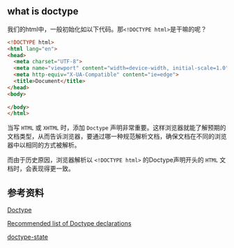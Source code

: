 ## what is doctype
我们的html中，一般初始化如以下代码。那`<!DOCTYPE html>`是干嘛的呢？
```html
<!DOCTYPE html>
<html lang="en">
<head>
  <meta charset="UTF-8">
  <meta name="viewport" content="width=device-width, initial-scale=1.0">
  <meta http-equiv="X-UA-Compatible" content="ie=edge">
  <title>Document</title>
</head>
<body>
  
</body>
</html>
```
当写 `HTML` 或 `XHTML` 时，添加 `Doctype` 声明非常重要。这样浏览器就能了解预期的文档类型，从而告诉浏览器，要通过哪一种规范解析文档，确保文档在不同的浏览器中以相同的方式被解析。

而由于历史原因，浏览器解析以 `<!DOCTYPE html>` 的Doctype声明开头的 `HTML` 文档时，会表现得更一致。

## 参考资料
[Doctype](https://www.w3.org/QA/Tips/Doctype)

[Recommended list of Doctype declarations](https://www.w3.org/QA/2002/04/valid-dtd-list.html)

[doctype-state](https://www.w3.org/TR/html5/syntax.html#doctype-state)